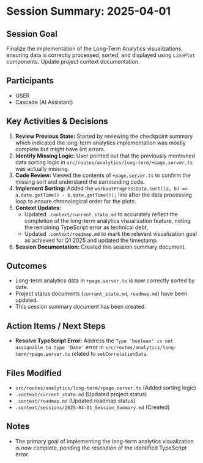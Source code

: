 # Session Summary: 2025-04-01

## Session Goal
Finalize the implementation of the Long-Term Analytics visualizations, ensuring data is correctly processed, sorted, and displayed using `LinePlot` components. Update project context documentation.

## Participants
- USER
- Cascade (AI Assistant)

## Key Activities & Decisions
1.  **Review Previous State:** Started by reviewing the checkpoint summary which indicated the long-term analytics implementation was mostly complete but might have lint errors.
2.  **Identify Missing Logic:** User pointed out that the previously mentioned data sorting logic in `src/routes/analytics/long-term/+page.server.ts` was actually missing.
3.  **Code Review:** Viewed the contents of `+page.server.ts` to confirm the missing sort and understand the surrounding code.
4.  **Implement Sorting:** Added the `workoutProgressData.sort((a, b) => a.date.getTime() - b.date.getTime());` line after the data processing loop to ensure chronological order for the plots.
5.  **Context Updates:**
    *   Updated `.context/current_state.md` to accurately reflect the completion of the long-term analytics visualization feature, noting the remaining TypeScript error as technical debt.
    *   Updated `.context/roadmap.md` to mark the relevant visualization goal as achieved for Q1 2025 and updated the timestamp.
6.  **Session Documentation:** Created this session summary document.

## Outcomes
- Long-term analytics data in `+page.server.ts` is now correctly sorted by date.
- Project status documents (`current_state.md`, `roadmap.md`) have been updated.
- This session summary document has been created.

## Action Items / Next Steps
- **Resolve TypeScript Error:** Address the `Type 'boolean' is not assignable to type 'Date'` error in `src/routes/analytics/long-term/+page.server.ts` related to `setCorrelationData`.

## Files Modified
- `src/routes/analytics/long-term/+page.server.ts` (Added sorting logic)
- `.context/current_state.md` (Updated project status)
- `.context/roadmap.md` (Updated roadmap status)
- `.context/sessions/2025-04-01_Session_Summary.md` (Created)

## Notes
- The primary goal of implementing the long-term analytics visualization is now complete, pending the resolution of the identified TypeScript error.
